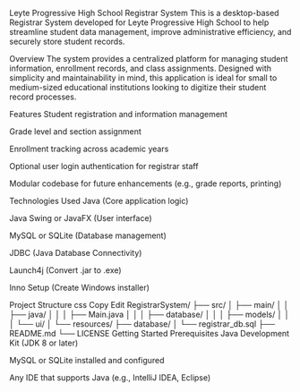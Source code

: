 Leyte Progressive High School Registrar System
This is a desktop-based Registrar System developed for Leyte Progressive High School to help streamline student data management, improve administrative efficiency, and securely store student records.

Overview
The system provides a centralized platform for managing student information, enrollment records, and class assignments. Designed with simplicity and maintainability in mind, this application is ideal for small to medium-sized educational institutions looking to digitize their student record processes.

Features
Student registration and information management

Grade level and section assignment

Enrollment tracking across academic years

Optional user login authentication for registrar staff

Modular codebase for future enhancements (e.g., grade reports, printing)

Technologies Used
Java (Core application logic)

Java Swing or JavaFX (User interface)

MySQL or SQLite (Database management)

JDBC (Java Database Connectivity)

Launch4j (Convert .jar to .exe)

Inno Setup (Create Windows installer)

Project Structure
css
Copy
Edit
RegistrarSystem/
├── src/
│   ├── main/
│   │   ├── java/
│   │   │   ├── Main.java
│   │   │   ├── database/
│   │   │   ├── models/
│   │   │   └── ui/
│   └── resources/
├── database/
│   └── registrar_db.sql
├── README.md
└── LICENSE
Getting Started
Prerequisites
Java Development Kit (JDK 8 or later)

MySQL or SQLite installed and configured

Any IDE that supports Java (e.g., IntelliJ IDEA, Eclipse)
